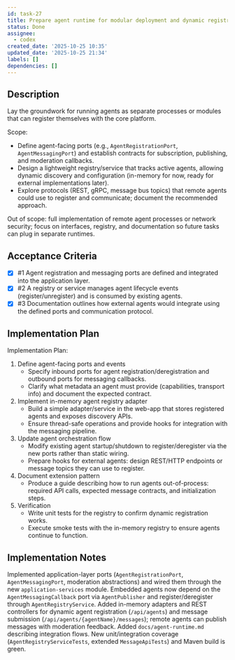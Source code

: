 ```yaml
---
id: task-27
title: Prepare agent runtime for modular deployment and dynamic registration
status: Done
assignee:
  - codex
created_date: '2025-10-25 10:35'
updated_date: '2025-10-25 21:34'
labels: []
dependencies: []
---
```


## Description

<!-- SECTION:DESCRIPTION:BEGIN -->
Lay the groundwork for running agents as separate processes or modules that can register themselves with the core platform.

Scope:
- Define agent-facing ports (e.g., `AgentRegistrationPort`, `AgentMessagingPort`) and establish contracts for subscription, publishing, and moderation callbacks.
- Design a lightweight registry/service that tracks active agents, allowing dynamic discovery and configuration (in-memory for now, ready for external implementations later).
- Explore protocols (REST, gRPC, message bus topics) that remote agents could use to register and communicate; document the recommended approach.

Out of scope: full implementation of remote agent processes or network security; focus on interfaces, registry, and documentation so future tasks can plug in separate runtimes.
<!-- SECTION:DESCRIPTION:END -->

## Acceptance Criteria
<!-- AC:BEGIN -->
- [x] #1 Agent registration and messaging ports are defined and integrated into the application layer.
- [x] #2 A registry or service manages agent lifecycle events (register/unregister) and is consumed by existing agents.
- [x] #3 Documentation outlines how external agents would integrate using the defined ports and communication protocol.
<!-- AC:END -->

## Implementation Plan

<!-- SECTION:PLAN:BEGIN -->
Implementation Plan:
1. Define agent-facing ports and events
   - Specify inbound ports for agent registration/deregistration and outbound ports for messaging callbacks.
   - Clarify what metadata an agent must provide (capabilities, transport info) and document the expected contract.
2. Implement in-memory agent registry adapter
   - Build a simple adapter/service in the web-app that stores registered agents and exposes discovery APIs.
   - Ensure thread-safe operations and provide hooks for integration with the messaging pipeline.
3. Update agent orchestration flow
   - Modify existing agent startup/shutdown to register/deregister via the new ports rather than static wiring.
   - Prepare hooks for external agents: design REST/HTTP endpoints or message topics they can use to register.
4. Document extension pattern
   - Produce a guide describing how to run agents out-of-process: required API calls, expected message contracts, and initialization steps.
5. Verification
   - Write unit tests for the registry to confirm dynamic registration works.
   - Execute smoke tests with the in-memory registry to ensure agents continue to function.
<!-- SECTION:PLAN:END -->

## Implementation Notes

<!-- SECTION:NOTES:BEGIN -->
Implemented application-layer ports (`AgentRegistrationPort`, `AgentMessagingPort`, moderation abstractions) and wired them through the new `application-services` module. Embedded agents now depend on the `AgentMessagingCallback` port via `AgentPublisher` and register/deregister through `AgentRegistryService`.
Added in-memory adapters and REST controllers for dynamic agent registration (`/api/agents`) and message submission (`/api/agents/{agentName}/messages`); remote agents can publish messages with moderation feedback. Added `docs/agent-runtime.md` describing integration flows. New unit/integration coverage (`AgentRegistryServiceTests`, extended `MessageApiTests`) and Maven build is green.
<!-- SECTION:NOTES:END -->
